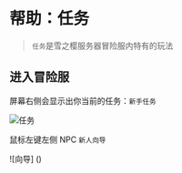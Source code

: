 # 帮助：任务
> `任务`是雪之樱服务器冒险服内特有的玩法


## 进入冒险服
屏幕右侧会显示出你当前的任务：`新手任务`

![任务](https://github.com/Monostar14/wiki/blob/main/docs/%E5%87%86%E5%A4%87%E5%B7%A5%E4%BD%9C/_images/%E6%96%B0%E6%89%8B%E4%BB%BB%E5%8A%A1.png )

鼠标左键左侧 NPC `新人向导`

![向导]
()

